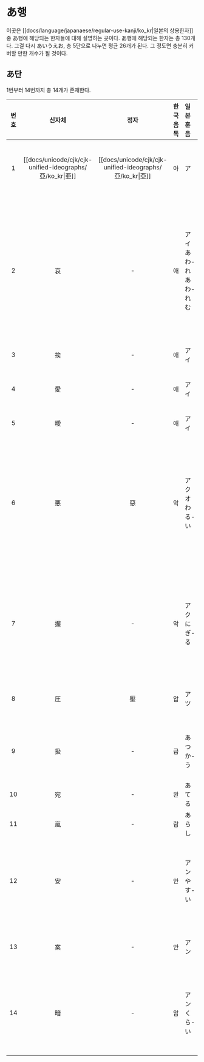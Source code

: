 
# あ행

이곳은 [[docs/language/japanaese/regular-use-kanji/ko_kr|일본의 상용한자]] 중 あ행에 해당되는 한자들에 대해 설명하는 곳이다. あ행에 해당되는 한자는 총 130개다. 그걸 다시 あいうえお, 총 5단으로 나누면 평균 26개가 된다. 그 정도면 충분히 커버할 만한 개수가 될 것이다.

## あ단

1번부터 14번까지 총 14개가 존재한다.

| 번호  |                          신자체                           |                           정자                           | 한국 음독 | 일본 훈음               | 사용 예시                               |
| :-: | :----------------------------------------------------: | :----------------------------------------------------: | :---: | :------------------ | :---------------------------------- |
|  1  | [[docs/unicode/cjk/cjk-unified-ideographs/亞/ko_kr\|亜]] | [[docs/unicode/cjk/cjk-unified-ideographs/亞/ko_kr\|亞]] |   아   | ア                   | 亜流、亜麻、亜熱帯                           |
|  2  |                           哀                            |                           -                            |   애   | アイ<br>あわ-れ<br>あわ-れむ | 哀愁、哀願、悲哀<br>哀れ、哀れな話、哀れがる<br>哀れむ、哀れみ |
|  3  |                           挨                            |                           -                            |   애   | アイ                  | 挨拶                                  |
|  4  |                           愛                            |                           -                            |   애   | アイ                  | 愛情、愛読、恋愛                            |
|  5  |                           曖                            |                           -                            |   애   | アイ                  | 曖昧                                  |
|  6  |                           悪                            |                           惡                            |   악   | アク  <br>オ  <br>わる-い | 悪事、悪意、醜悪<br>悪寒、好悪、憎悪  <br>悪い、悪さ、悪者  |
|  7  |                           握                            |                           -                            |   악   | アク  <br>にぎ-る        | 握手、握力、掌握  <br>握る、握り、一握り             |
|  8  |                           圧                            |                           壓                            |   압   | アツ                  | 圧力、圧迫、気圧                            |
|  9  |                           扱                            |                           -                            |   급   | あつか-う               | 扱う、扱い、客扱い                           |
| 10  |                           宛                            |                           -                            |   완   | あてる                 | 宛てる、宛先                              |
| 11  |                           嵐                            |                           -                            |   람   | あらし                 | 嵐、砂嵐                                |
| 12  |                           安                            |                           -                            |   안   | アン  <br>やす-い        | 安全、安価、不安  <br>安い、安らかだ               |
| 13  |                           案                            |                           -                            |   안   | アン                  | 案文、案内、新案                            |
| 14  |                           暗                            |                           -                            |   암   | アン  <br>くら-い        | 暗示、暗愚、明暗  <br>暗い、暗がり                |
